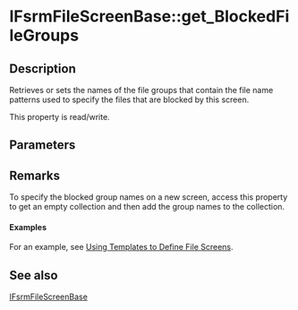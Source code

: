 # IFsrmFileScreenBase::get_BlockedFileGroups

## Description

Retrieves or sets the names of the file groups that contain the file name patterns used to specify the files that are blocked by this screen.

This property is read/write.

## Parameters

## Remarks

To specify the blocked group names on a new screen, access this property to get an empty collection and then add the group names to the collection.

#### Examples

For an example, see [Using Templates to Define File Screens](https://learn.microsoft.com/previous-versions/windows/desktop/fsrm/using-templates-to-define-file-screens).

## See also

[IFsrmFileScreenBase](https://learn.microsoft.com/previous-versions/windows/desktop/api/fsrmscreen/nn-fsrmscreen-ifsrmfilescreenbase)